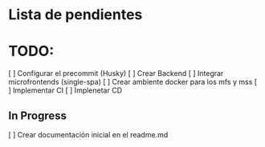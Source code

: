 # Lista de pendientes

# TODO:
[ ] Configurar el precommit (Husky)
[ ] Crear Backend
[ ] Integrar microfrontends (single-spa)
[ ] Crear ambiente docker para los mfs y mss
[ ] Implementar CI
[ ] Implenetar CD

## In Progress

[ ] Crear documentación inicial en el readme.md
